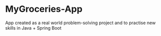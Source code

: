 # MyGroceries-App
App created as a real world problem-solving project and to practise new skills in Java + Spring Boot

